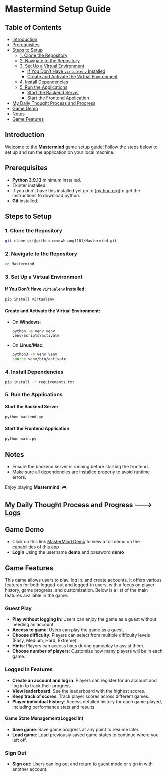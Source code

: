 # Mastermind Setup Guide

## Table of Contents
- [Introduction](#introduction)
- [Prerequisites](#prerequisites)
- [Steps to Setup](#steps-to-setup)
  - [1. Clone the Repository](#1-clone-the-repository)
  - [2. Navigate to the Repository](#2-navigate-to-the-repository)
  - [3. Set Up a Virtual Environment](#3-set-up-a-virtual-environment)
    - [If You Don’t Have `virtualenv` Installed](#if-you-dont-have-virtualenv-installed)
    - [Create and Activate the Virtual Environment](#create-and-activate-the-virtual-environment)
  - [4. Install Dependencies](#4-install-dependencies)
  - [5. Run the Applications](#5-run-the-applications)
    - [Start the Backend Server](#start-the-backend-server)
    - [Start the Frontend Application](#start-the-frontend-application)
- [My Daily Thought Process and Progress](#my-daily-thought-process-and-progress)
- [Game Demo](#game-demo)
- [Notes](#notes)
- [Game Features](#game-features)

## Introduction
Welcome to the **Mastermind** game setup guide! Follow the steps below to set up and run the application on your local machine.

## Prerequisites
- **Python 3.9.13** minimum installed.
- Tkinter installed.
- If you don't have this installed yet go to [[python.org](https://www.python.org/downloads/release/python-3128/)]to get the instructions to download python.
- **Git** installed.

## Steps to Setup

### 1. Clone the Repository
```bash
git clone git@github.com:whuang1101/Mastermind.git
```

### 2. Navigate to the Repository
```bash
cd Mastermind
```

### 3. Set Up a Virtual Environment

#### If You Don’t Have `virtualenv` Installed:
```bash
pip install virtualenv
```

#### Create and Activate the Virtual Environment:
- On **Windows**:
  ```bash
  python -m venv venv
  venv\Scripts\activate
  ```
- On **Linux/Mac**:
  ```bash
  python3 -m venv venv
  source venv/bin/activate
  ```

### 4. Install Dependencies
```bash
pip install -r requirements.txt
```

### 5. Run the Applications

#### Start the Backend Server
```bash
python backend.py
```

#### Start the Frontend Application
```bash
python main.py
```

## Notes
- Ensure the backend server is running before starting the frontend.
- Make sure all dependencies are installed properly to avoid runtime errors.

Enjoy playing **Mastermind**! 🎮

## My Daily Thought Process and Progress  ---> [Logs](/readme/logs.md)


## Game Demo
- Click on this link [MasterMind Demo](https://youtu.be/ArRAV395sT4) to view a full demo on the capabilities of this app
- **Login** Using the username **demo** and password **demo**

## Game Features

This game allows users to play, log in, and create accounts. It offers various features for both logged-out and logged-in users, with a focus on player history, game progress, and customization. Below is a list of the main features available in the game:

### Guest Play
- **Play without logging in**: Users can enjoy the game as a guest without needing an account.
- **Access to game**: Users can play the game as a guest.
- **Choose difficulty**: Players can select from multiple difficulty levels (Easy, Medium, Hard, Extreme).
- **Hints**: Players can access hints during gameplay to assist them.
- **Choose number of players**: Customize how many players will be in each game.


### Logged In Features
- **Create an account and log in**: Players can register for an account and log in to track their progress.
- **View leaderboard**: See the leaderboard with the highest scores.
- **Keep track of scores**: Track player scores across different games.
- **Player individual history**: Access detailed history for each game played, including performance stats and results.

#### Game State Management(Logged In)
- **Save game**: Save game progress at any point to resume later.
- **Load game**: Load previously saved game states to continue where you left off.

### Sign Out
- **Sign out**: Users can log out and return to guest mode or sign in with another account.

